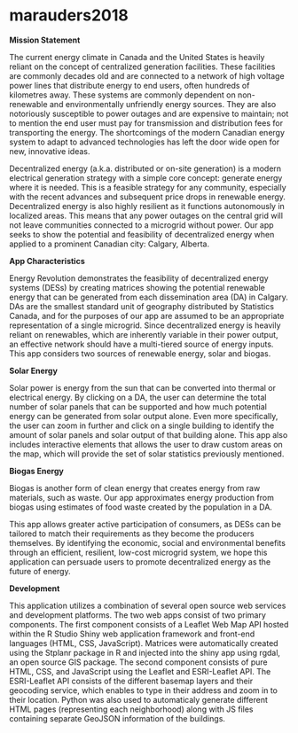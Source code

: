 # marauders2018

**Mission Statement**
            
The current energy climate in Canada and the United States is heavily reliant on the concept of centralized generation facilities. These facilities are commonly decades old and are connected to a network of high voltage power lines that distribute energy to end users, often hundreds of kilometres away. These systems are commonly dependent on non-renewable and environmentally unfriendly energy sources. They are also notoriously susceptible to power outages and are expensive to maintain; not to mention the end user must pay for transmission and distribution fees for transporting the energy. The shortcomings of the modern Canadian energy system to adapt to advanced technologies has left the door wide open for new, innovative ideas.

Decentralized energy (a.k.a. distributed or on-site generation) is a modern electrical generation strategy with a simple core concept: generate energy where it is needed. This is a feasible strategy for any community, especially with the recent advances and subsequent price drops in renewable energy. Decentralized energy is also highly resilient as it  functions autonomously in localized areas. This means that any power outages on the central grid will not leave communities connected to a microgrid without power. Our app seeks to show the potential and feasibility of decentralized energy when applied to a prominent Canadian city: Calgary, Alberta.

**App Characteristics**

Energy Revolution demonstrates the feasibility of decentralized energy systems (DESs) by creating matrices showing the potential renewable energy that can be generated from each dissemination area (DA) in Calgary. DAs are the smallest standard unit of geography distributed by Statistics Canada, and for the purposes of our app are assumed to be an appropriate representation of a single microgrid. Since decentralized energy is heavily reliant on renewables, which are inherently variable in their power output, an effective network should have a multi-tiered source of energy inputs. This app considers two sources of renewable energy, solar and biogas.

**Solar Energy** 

Solar power is energy from the sun that can be converted into thermal or electrical energy. By clicking on a DA, the user can determine the total number of solar panels that can be supported and how much potential energy can be generated from solar output alone. Even more specifically, the user can zoom in further and click on a single building to identify the amount of solar panels and solar output of that building alone. This app also includes interactive elements that allows the user to draw custom areas on the map, which will provide the set of solar statistics previously mentioned.

**Biogas Energy**

Biogas is another form of clean energy that creates energy from raw materials, such as waste. Our app approximates energy production from biogas using estimates of food waste created by the population in a DA. 

This app allows greater active participation of consumers, as DESs can be tailored to match their requirements as they become the producers themselves. By identifying the economic, social and environmental benefits through an efficient, resilient, low-cost microgrid system, we hope this application can persuade users to promote decentralized energy as the future of energy.

**Development** 

This application utilizes a combination of several open source web services and development platforms. The two web apps consist of two primary components. The first component consists of a Leaflet Web Map API hosted within the R Studio Shiny web application framework and front-end languages (HTML, CSS, JavaScript). Matrices were automatically created using the Stplanr package in R and injected into the shiny app using rgdal, an open source GIS package. The second component consists of pure HTML, CSS, and JavaScript using the Leaflet and ESRI-Leaflet API. The ESRI-Leaflet API consists of the different basemap layers and their geocoding service, which enables to type in their address and zoom in to their location. Python was also used to automaticaly generate different HTML pages (representing each neighborhood) along with JS files containing separate GeoJSON information of the buildings. 

